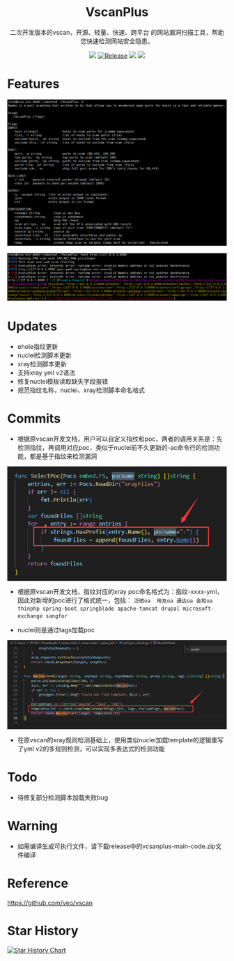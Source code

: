 <h1 align="center">
  <b>VscanPlus</b>
  <br>
</h1>
<p align="center">二次开发版本的vscan，开源、轻量、快速、跨平台 的网站漏洞扫描工具，帮助您快速检测网站安全隐患。</p>

<p align="center">
<a href="https://github.com/youki992/VscanPlus/issues"><img src="https://img.shields.io/badge/contributions-welcome-brightgreen.svg?style=flat"></a>
<a href="https://github.com/youki992/VscanPlus"><img alt="Release" src="https://img.shields.io/badge/LICENSE-BSD-important"></a>
<a href="https://github.com/youki992/VscanPlus/releases"><img src="https://img.shields.io/github/release/youki992/VscanPlus"></a>
<a href="https://github.com/youki992/VscanPlus/releases"><img src="https://img.shields.io/github/downloads/youki992/VscanPlus/total?color=blueviolet"></a>
</p>

# Features

![image](./static/help.png)

![image](./static/exp.png)

# Updates

- ehole指纹更新
- nuclei检测脚本更新
- xray检测脚本更新
- 支持xray yml v2语法
- 修复nuclei模板读取缺失字段报错
- 规范指纹名称，nuclei、xray检测脚本命名格式

# Commits

- 根据原vscan开发文档，用户可以自定义指纹和poc，两者的调用关系是：先检测指纹，再调用对应poc，类似于nuclei前不久更新的-ac命令行的检测功能，都是基于指纹来检测漏洞

<div style="text-align: center;">
    <img src="static/fingerprint.png" alt="vscan" style="width: 850; display: block; margin: 0 auto;">
</div>

- 根据原vscan开发文档，指纹对应的xray poc命名格式为：指纹-xxxx-yml，因此对新增的poc进行了格式统一，包括：
``
泛微oa 
用友oa
通达oa
金和oa
thinphp
spring-boot
springblade
apache-tomcat
drupal
microsoft-exchange
sangfor
``

- nuclei则是通过tags加载poc

<div style="text-align: center;">
    <img src="static/nuclei.png" alt="vscan" style="width: 850; display: block; margin: 0 auto;">
</div>

- 在原vscan的xray规则检测基础上，使用类似nuclei加载template的逻辑重写了yml v2的多规则检测，可以实现多表达式的检测功能

# Todo

- 待修复部分检测脚本加载失败bug

# Warning

- 如需编译生成可执行文件，请下载release中的vcsanplus-main-code.zip文件编译

# Reference

https://github.com/veo/vscan

# Star History

[![Star History Chart](https://api.star-history.com/svg?repos=youki992/VscanPlus&type=Date)](https://star-history.com/#youki992/VscanPlus&Date)
